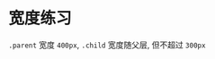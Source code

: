 # 宽度练习


`.parent` 宽度 `400px`, `.child` 宽度随父层, 但不超过 `300px`


<div src="https://codesandbox.io/s/empty-u0kb1?fontsize=14&module=%2Fsrc%2Fstyles.css&theme=dark" />